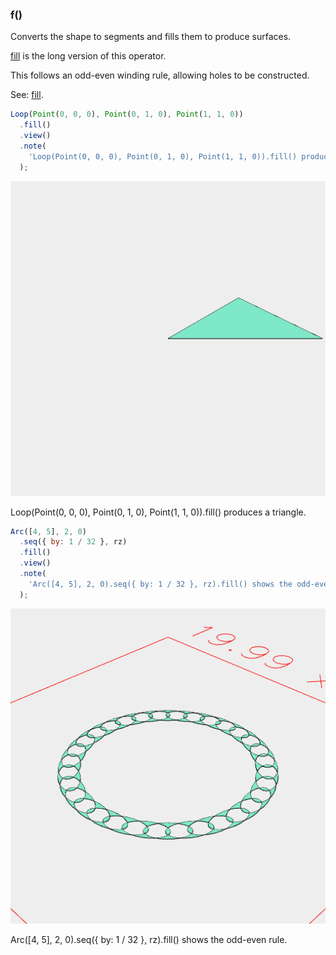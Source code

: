 ### f()

Converts the shape to segments and fills them to produce surfaces.

[fill](https://raw.githubusercontent.com/jsxcad/JSxCAD/master/nb/api/f.nb) is the long version of this operator.

This follows an odd-even winding rule, allowing holes to be constructed.

See: [fill](https://raw.githubusercontent.com/jsxcad/JSxCAD/master/nb/api/fill.nb).

```JavaScript
Loop(Point(0, 0, 0), Point(0, 1, 0), Point(1, 1, 0))
  .fill()
  .view()
  .note(
    'Loop(Point(0, 0, 0), Point(0, 1, 0), Point(1, 1, 0)).fill() produces a triangle.'
  );
```

![Image](f.md.0.png)

Loop(Point(0, 0, 0), Point(0, 1, 0), Point(1, 1, 0)).fill() produces a triangle.

```JavaScript
Arc([4, 5], 2, 0)
  .seq({ by: 1 / 32 }, rz)
  .fill()
  .view()
  .note(
    'Arc([4, 5], 2, 0).seq({ by: 1 / 32 }, rz).fill() shows the odd-even rule.'
  );
```

![Image](f.md.1.png)

Arc([4, 5], 2, 0).seq({ by: 1 / 32 }, rz).fill() shows the odd-even rule.
